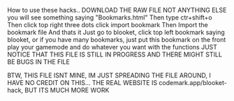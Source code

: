 How to use these hacks..
DOWNLOAD THE RAW FILE NOT ANYTHING ELSE
you will see something saying "Bookmarks.html"
Then type   ctr+shift+o
Then click top right three dots
click import bookmark
Then Import the bookmark file
And thats it
Just go to blooket, click top left bookmark saying blooket, or if you have many bookmarks, just put this bookmark on the front
play your gamemode and do whatever you want with the functions
JUST NOTICE THAT THIS FILE IS STILL IN PROGRESS AND THERE MIGHT STILL BE BUGS IN THE FILE


BTW, THIS FILE ISNT MINE, IM JUST SPREADING THE FILE AROUND, I HAVE NO CREDIT ON THIS... THE REAL WEBSITE IS codemark.app/blooket-hack,
BUT ITS MUCH MORE WORK
